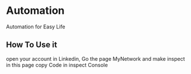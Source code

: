 # Automation
Automation for Easy Life
## How To Use it 
open your account in Linkedin, Go the page MyNetwork and make inspect in this page
copy Code in inspect Console



